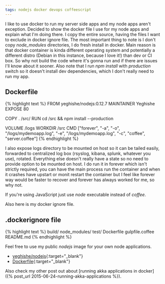 ```yaml
---
tags: nodejs docker devops coffeescript
---
```


I like to use docker to run my server side apps and my node apps aren't
exception. Decided to show the docker file I use for my node apps and explain
what I'm doing there. I copy the entire source, having the files I want to
exclude in docker ignore file. The most important thing to note is I don't copy
*node_modules* directories, I do fresh install in docker. Main reason is that
docker container is kinda different operating system and potentially a different
distro (Debian in this instance, because I love it!) than dev or CI box.
So why not build the code where it's gonna run and if there are issues I'll
know about it sooner. Also note that I run *npm install* with *production*
switch so it doesn't install dev dependencies, which I don't really need to run
my app.

<!--more-->

## Dockerfile
{% highlight text %}
FROM yeghishe/nodejs:0.12.7
MAINTAINER Yeghishe
EXPOSE 80

COPY . /src/
RUN cd /src && npm install --production

VOLUME /logs
WORKDIR /src
CMD ["forever", "-a", "-o", "/logs/mydemoapp.log", "-e", "/logs/mydemoapp.log", "-c", "coffee", "server.coffee"]
{% endhighlight %}

I also expose logs directory to be mounted on host so it can be tailed easily,
forwarded to centralized log box (rsyslog, kibana, splunk, whatever you use),
rotated. Everything else doesn't really have a state so no need to provide
option to be mounted on host.
I do run it in forever which isn't strictly required, you can have the main
process run the container and when it crashes have upstart or monit restart the
container  but I feel like forever way would be faster to recover and forever
has always worked for me, so why not.

If you're using JavaScript just use *node* executable instead of *coffee*.

Also here is my docker ignore file.

## .dockerignore file
{% highlight text %}
build/
node_modules/
test/
Dockerfile
gulpfile.coffee
README.md
{% endhighlight %}

Feel free to use my public *nodejs* image for your own node applications.

* [yeghishe/nodejs](https://hub.docker.com/r/yeghishe/nodejs/){:target="_blank"}
* [Dockerfile](https://github.com/yeghishe/docker-files/blob/master/nodejs/Dockerfile){:target="_blank"}

Also check my other post out about [running akka applications in docker]({% post_url 2015-06-24-running-akka-applications %}).
